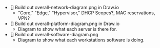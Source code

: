 - [] Build out overall-network-diagram.png in Draw.io
    - "Core," "Edge," "Hypervisor," DHCP Scopes?, MAC reservations, VPN? 
- [] Build out overall-platform-diagram.png in Draw.io
    - Diagram to show what each server is there for.
- [] Build out overall-software-diagram.png
    - Diagram to show what each workstations software is doing.